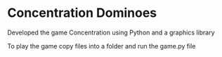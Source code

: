# Concentration Dominoes
Developed the game Concentration using Python and a graphics library

To play the game copy files into a folder and run the game.py file
